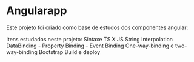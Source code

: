 # Angularapp


Este projeto foi criado como base de estudos dos componentes angular:

Itens estudados neste projeto:
Sintaxe TS X JS
String Interpolation
DataBinding - Property Binding
			- Event Binding
One-way-binding e two-way-binding
Bootstrap
Build e deploy